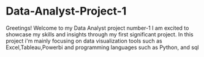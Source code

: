 # Data-Analyst-Project-1

Greetings!
Welcome to my Data Analyst project number-1
I am excited to showcase my skills and insights through my first significant project.
In this project i'm mainly focusing on data visualization tools such as Excel,Tableau,Powerbi and programming languages such as Python, and sql
